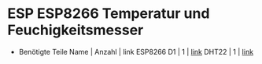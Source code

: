 # ESP ESP8266 Temperatur und Feuchigkeitsmesser

- Benötigte Teile
Name | Anzahl | link
ESP8266 D1 | 1 | [link](https://www.amazon.com)
DHT22 | 1 | [link](https://www.amazon.com)
